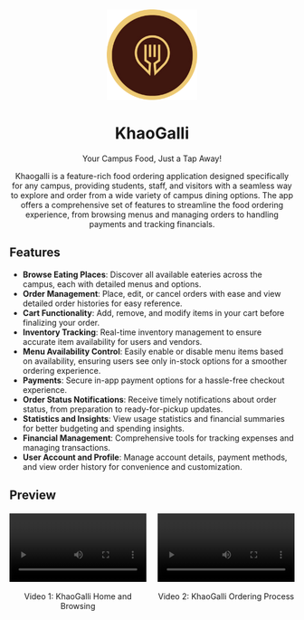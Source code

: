 <a name="readme-top"></a>
<br />
<div align="center">
  <a href="https://github.com/github_username/repo_name">
    <img src="../KG-Preview/logo.png" alt="Logo" width="160" height="160">
  </a>

<h1 align="center">KhaoGalli</h1>

  <p align="center">
   Your Campus Food, Just a Tap Away!
  </p>
</div>

<div>
    <p align="center">
        Khaogalli is a feature-rich food ordering application designed specifically for any campus, providing students, staff, and visitors with a seamless way to explore and order from a wide variety of campus dining options. The app offers a comprehensive set of features to streamline the food ordering experience, from browsing menus and managing orders to handling payments and tracking financials.
    </p>

## Features

- **Browse Eating Places**: Discover all available eateries across the campus, each with detailed menus and options.
- **Order Management**: Place, edit, or cancel orders with ease and view detailed order histories for easy reference.
- **Cart Functionality**: Add, remove, and modify items in your cart before finalizing your order.
- **Inventory Tracking**: Real-time inventory management to ensure accurate item availability for users and vendors.
- **Menu Availability Control**: Easily enable or disable menu items based on availability, ensuring users see only in-stock options for a smoother ordering experience.
- **Payments**: Secure in-app payment options for a hassle-free checkout experience.
- **Order Status Notifications**: Receive timely notifications about order status, from preparation to ready-for-pickup updates.
- **Statistics and Insights**: View usage statistics and financial summaries for better budgeting and spending insights.
- **Financial Management**: Comprehensive tools for tracking expenses and managing transactions.
- **User Account and Profile**: Manage account details, payment methods, and view order history for convenience and customization.

## Preview

<div style="display: flex; justify-content: center; gap: 20px; margin-top: 20px;">
  <div style="flex: 1; text-align: center;">
    <video width="100%" controls>
      <source src="path/to/video1.mp4" type="video/mp4">
      Your browser does not support the video tag.
    </video>
    <p>Video 1: KhaoGalli Home and Browsing</p>
  </div>
  <div style="flex: 1; text-align: center;">
    <video width="100%" controls>
      <source src="path/to/video2.mp4" type="video/mp4">
      Your browser does not support the video tag.
    </video>
    <p>Video 2: KhaoGalli Ordering Process</p>
  </div>
</div>
</div>
